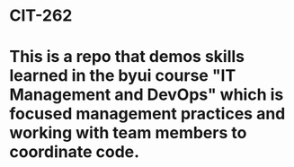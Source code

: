 # CIT-262

 # This is a repo that demos skills learned in the byui course "IT Management and DevOps" which is focused management practices and working with team members to coordinate code.